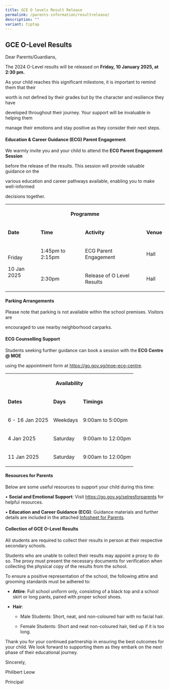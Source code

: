 ```yaml
---
title: GCE O levels Result Release
permalink: /parents-information/resultrelease/
description: ""
variant: tiptap
---
```

<h2>GCE O-Level Results</h2>
<p>Dear Parents/Guardians,</p>
<p></p>
<p>The 2024 O-Level results will be released on <strong>Friday, 10 January 2025, at 2:30 pm.</strong> 
</p>
<p></p>
<p>As your child reaches this significant milestone, it is important to remind
them that their</p>
<p>worth is not defined by their grades but by the character and resilience
they have</p>
<p>developed throughout their journey. Your support will be invaluable in
helping them</p>
<p>manage their emotions and stay positive as they consider their next steps.</p>
<p></p>
<h4>Education &amp; Career Guidance (ECG) Parent Engagement</h4>
<p>We warmly invite you and your child to attend the <strong>ECG Parent Engagement Session</strong>
</p>
<p>before the release of the results. This session will provide valuable
guidance on the</p>
<p>various education and career pathways available, enabling you to make
well-informed</p>
<p>decisions together.</p>
<p></p>
<table style="minWidth: 100px">
<colgroup>
<col>
<col>
<col>
<col>
</colgroup>
<tbody>
<tr>
<th rowspan="1" colspan="4">
<p>Programme</p>
</th>
</tr>
<tr>
<td rowspan="1" colspan="1">
<p><strong>Date</strong>
</p>
</td>
<td rowspan="1" colspan="1">
<p><strong>Time</strong>
</p>
</td>
<td rowspan="1" colspan="1">
<p><strong>Activity</strong>
</p>
</td>
<td rowspan="1" colspan="1">
<p><strong>Venue</strong>
</p>
</td>
</tr>
<tr>
<td rowspan="2" colspan="1">
<p>Friday</p>
<p>10 Jan 2025</p>
</td>
<td rowspan="1" colspan="1">
<p>1:45pm to 2:15pm</p>
</td>
<td rowspan="1" colspan="1">
<p>ECG Parent Engagement</p>
</td>
<td rowspan="1" colspan="1">
<p>Hall</p>
</td>
</tr>
<tr>
<td rowspan="1" colspan="1">
<p>2:30pm</p>
</td>
<td rowspan="1" colspan="1">
<p>Release of O Level Results</p>
</td>
<td rowspan="1" colspan="1">
<p>Hall</p>
</td>
</tr>
</tbody>
</table>
<p></p>
<h4>Parking Arrangements</h4>
<p>Please note that parking is not available within the school premises.
Visitors are</p>
<p>encouraged to use nearby neighborhood carparks.</p>
<p></p>
<h4>ECG Counselling Support</h4>
<p>Students seeking further guidance can book a session with the <strong>ECG Centre @ MOE</strong>
</p>
<p>using the appointment form at <a href="https://go.gov.sg/moe-ecg-centre" rel="noopener noreferrer nofollow" target="_blank">https://go.gov.sg/moe-ecg-centre</a>.</p>
<p></p>
<table style="minWidth: 75px">
<colgroup>
<col>
<col>
<col>
</colgroup>
<tbody>
<tr>
<th rowspan="1" colspan="3">
<p>Availability</p>
</th>
</tr>
<tr>
<td rowspan="1" colspan="1">
<p><strong>Dates</strong>
</p>
</td>
<td rowspan="1" colspan="1">
<p><strong>Days</strong>
</p>
</td>
<td rowspan="1" colspan="1">
<p><strong>Timings</strong>
</p>
</td>
</tr>
<tr>
<td rowspan="1" colspan="1">
<p>6 - 16 Jan 2025</p>
</td>
<td rowspan="1" colspan="1">
<p>Weekdays</p>
</td>
<td rowspan="1" colspan="1">
<p>9:00am to 5:00pm</p>
</td>
</tr>
<tr>
<td rowspan="1" colspan="1">
<p>4 Jan 2025</p>
</td>
<td rowspan="1" colspan="1">
<p>Saturday</p>
</td>
<td rowspan="1" colspan="1">
<p>9:00am to 12:00pm</p>
</td>
</tr>
<tr>
<td rowspan="1" colspan="1">
<p>11 Jan 2025</p>
</td>
<td rowspan="1" colspan="1">
<p>Saturday</p>
</td>
<td rowspan="1" colspan="1">
<p>9:00am to 12:00pm</p>
</td>
</tr>
</tbody>
</table>
<p></p>
<h4>Resources for Parents</h4>
<p>Below are some useful resources to support your child during this time:</p>
<p>•	<strong>Social and Emotional Support</strong>: Visit <a href="https://go.gov.sg/selresforparents" rel="noopener noreferrer nofollow" target="_blank">https://go.gov.sg/selresforparents</a> for
helpful resources.</p>
<p>•	<strong>Education and Career Guidance (ECG)</strong>: Guidance materials
and further details are included in the attached <a href="/files/Infosheet_for_Parents__O_Level_.pdf" rel="noopener noreferrer nofollow" target="_blank">Infosheet for Parents</a>.</p>
<p></p>
<h4>Collection of GCE O-Level Results</h4>
<p>All students are required to collect their results in person at their
respective secondary schools.</p>
<p>Students who are unable to collect their results may appoint a proxy to
do so. The proxy must present the necessary documents for verification
when collecting the physical copy of the results from the school.</p>
<p>To ensure a positive representation of the school, the following attire
and grooming standards must be adhered to:</p>
<ul data-tight="true" class="tight">
<li>
<p><strong>Attire</strong>: Full school uniform only, consisting of a black
top and a school skirt or long pants, paired with proper school shoes.</p>
</li>
<li>
<p><strong>Hair</strong>:</p>
<ul data-tight="true" class="tight">
<li>
<p>Male Students: Short, neat, and non-coloured hair with no facial hair.</p>
</li>
<li>
<p>Female Students: Short and neat non-coloured hair, tied up if it is too
long.</p>
</li>
</ul>
</li>
</ul>
<p></p>
<p>Thank you for your continued partnership in ensuring the best outcomes
for your child. We look forward to supporting them as they embark on the
next phase of their educational journey.</p>
<p>Sincerely,</p>
<p>Philibert Leow</p>
<p>Principal</p>
<p></p>